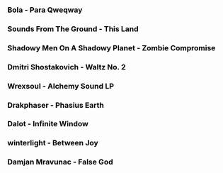 ### <a href="https://www.youtube.com/watch?v=pkbXucb7mtA" style="color: black; text-decoration: none;">Bola - Para Qweqway</a>

### <a href="https://www.youtube.com/watch?v=d_34u3yowvE" style="color: black; text-decoration: none;">Sounds From The Ground - This Land</a>

### <a href="https://www.youtube.com/watch?v=RgmufUgVmi8" style="color: black; text-decoration: none;">Shadowy Men On A Shadowy Planet - Zombie Compromise</a>

### <a href="https://www.youtube.com/watch?v=mmCnQDUSO4I" style="color: black; text-decoration: none;">Dmitri Shostakovich - Waltz No. 2</a>

### <a href="https://archive.org/details/exp037" style="color: black; text-decoration: none;">Wrexsoul - Alchemy Sound LP</a>

### <a href="https://www.youtube.com/watch?v=0VpQi7EOEDg" style="color: black; text-decoration: none;">Drakphaser - Phasius Earth</a>

### <a href="https://www.youtube.com/watch?v=oAN_UVHtCro" style="color: black; text-decoration: none;">Dalot - Infinite Window</a>

### <a href="https://www.youtube.com/watch?v=hxdfiHGrcCA" style="color: black; text-decoration: none;">winterlight - Between Joy</a>

### <a href="https://www.youtube.com/watch?v=ZCDAszFV-7U" style="color: black; text-decoration: none;">Damjan Mravunac - False God</a>
